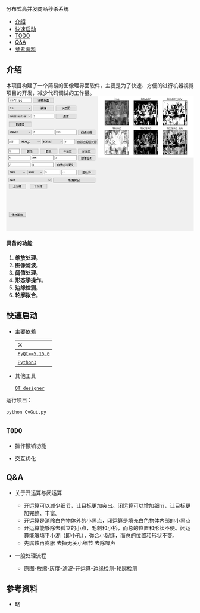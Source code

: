 分布式高并发商品秒杀系统

- [介绍](#介绍)
- [快速启动](#快速启动)
- [TODO](#TODO)
- [Q&A](#Q&A)
- [参考资料](#参考资料)


## 介绍

本项目构建了一个简易的图像理界面软件，主要是为了快速、方便的进行机器视觉项目的开发，减少代码调试的工作量。
<img src="window.jpg" alt="界面图"/>

#### 具备的功能

1. **缩放处理**。
2. **图像滤波**。
3. **阈值处理**。
4. **形态学操作**。
5. **边缘检测**。
6. **轮廓拟合**。

## 快速启动

- 主要依赖

  | ⚔️                                                 |
  | ------------------------------------------------- |
  | [`PyQt==5.15.0`](https://pypi.org/project/PyQt5/5.15.0/)
  | [`Python3`](https://www.python.org/)
  

- 其他工具

   [`QT designer`](https://doc.qt.io/qt-5/qtdesigner-manual.html)
    
运行项目：
```properties
python CvGui.py
```

## `TODO`

- 操作撤销功能

- 交互优化

## Q&A

- 关于开运算与闭运算
    - 开运算可以减少细节，让目标更加突出。闭运算可以增加细节，让目标更加完整、丰富。
    - 开运算是消除白色物体外的小黑点，闭运算是填充白色物体内部的小黑点
    - 开运算能够除去孤立的小点，毛刺和小桥，而总的位置和形状不便。闭运算能够填平小湖（即小孔），弥合小裂缝，而总的位置和形状不变。
    - 先腐蚀再膨胀 去掉无关小细节 去除噪声

- 一般处理流程
    - 原图-放缩-灰度-滤波-开运算-边缘检测-轮廓检测


## 参考资料

-  略




